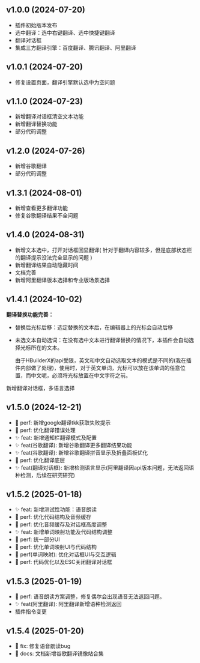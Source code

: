 ## v1.0.0 (2024-07-20)
- 插件初始版本发布
- 选中翻译：选中右键翻译、选中快捷键翻译
- 翻译对话框
- 集成三方翻译引擎：百度翻译、腾讯翻译、阿里翻译

## v1.0.1 (2024-07-20)
- 修复设置页面，翻译引擎默认选中为空问题

## v1.1.0 (2024-07-23)

- 新增翻译对话框清空文本功能
- 新增翻译替换功能
- 部分代码调整

## v1.2.0 (2024-07-26)

- 新增谷歌翻译
- 部分代码调整

## v1.3.1 (2024-08-01)

- 新增查看更多翻译功能
- 修复谷歌翻译结果不全问题

## v1.4.0 (2024-08-31)

- 新增文本选中，打开对话框回显翻译( 针对于翻译内容较多，但是底部状态栏的翻译提示没法完全显示的问题 )
- 新增翻译结果自动隐藏时间
- 文档完善
- 新增阿里翻译版本选择和专业版场景选择

## v1.4.1 (2024-10-02)

**翻译替换功能完善：**

- 替换后光标后移：选定替换的文本后，在编辑器上的光标会自动后移

- 未选文本自动选词：在没有选中文本进行翻译替换的情况下，本插件会自动选择光标所在的文本。

  由于HBuilderX的api受限，英文和中文自动选取文本的模式是不同的(我在插件内部做了处理)，使用时，对于英文单词，光标可以放在该单词的任意位置，而中文呢，必须将光标放置在中文字符之前。

新增翻译对话框，多语言选择

## v1.5.0 (2024-12-21)

- 🎈 perf: 新增google翻译tkk获取失败提示
- 🎈 perf: 优化翻译错误处理
- ✨ feat: 新增通知栏翻译模式及配置
- ✨ feat(谷歌翻译): 新增谷歌翻译更多翻译结果功能
- ✨ feat(谷歌翻译): 新增谷歌翻译拼音显示及折叠面板优化
- 🎈 perf: 优化翻译底层
- ✨ feat(翻译对话框): 新增检测语言显示(阿里翻译因api版本问题，无法返回语种检测，后续在研究研究)

## v1.5.2 (2025-01-18)

- ✨ feat: 新增测试性功能：语音朗读
- 🎈 perf: 优化代码结构及音频缓存
- 🎈 perf: 优化音频缓存及对话框高度调整
- ✨ feat: 新增单词映射功能及代码结构调整
- 🎈 perf: 统一部分UI
- 🎈 perf: 优化单词映射UI与代码结构
- 🎈 perf(单词映射): 优化对话框UI与交互逻辑
- 🎈 perf: 代码优化以及ESC关闭翻译对话框

## v1.5.3 (2025-01-19)

- 🎈 perf: 语音朗读方案调整，修复偶尔会出现语音无法返回问题。
- ✨ feat(阿里翻译): 阿里翻译新增语种检测返回
- 插件指令变更

## v1.5.4 (2025-01-20)

- 🐞 fix: 修复语音朗读bug
- 📃 docs: 文档新增谷歌翻译镜像站合集